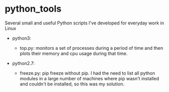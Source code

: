 # python_tools
Several small and useful Python scripts I've developed for everyday work in Linux

- python3:
  - top.py: monitors a set of processes during a period of time and then plots their memory and cpu usage during that time.
  
- python2.7:
  - freeze.py: pip freeze without pip. I had the need to list all python modules in a large number of machines where pip wasn't installed and couldn't be installed, so this was my solution.
